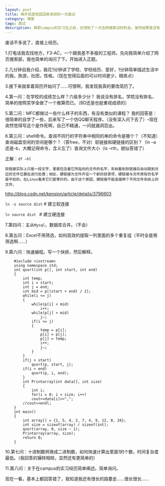 ```yaml
---
layout: post
title: 离开百度校园回来读研的一次面试
category: 博客
tags: 面试
description: 离职campus的实习生之前，还得到了一次去网搜面试的机会。虽然结果是没有结果，但是还是对我有很大的帮助的，尤其是程序员的成长之路。现在经过面试的时间已经好多天了，想起来要好好记一下，所以写下来。
---
```


废话不多说了，直接上经历。

1.打电话我去找地方，F3-AC，一个跟我差不多瘦的工程师。先向我简单介绍了网页搜索部，我也简单的询问了下。开始进入正题。

2.几分钟自我介绍，我花1分钟讲了学校、学校经历、爱好，1分钟简单描述生活中的我，旅游，社团，性格。（现在觉得后面的可以时间更少，精炼点）

3.接下来就拿着简历开始问了……可恨啊，我发现我真的要改简历了。

4.第一问：在学校的成绩怎么样？六级多少分？ 我说没有排名，学院没有排名，简单的按照奖学金做了一个推算而已。（BD还是也挺重视成绩的）

5.第二问：MFC都做过一些什么样子的东西，有没有类似的课程？ 我的回答是：很简单的自学了一些，后来写了一个仿QQ聊天程序。（没有深入问下去了）–现在突然觉得写这个是作死啊，自己不精通，一问就漏洞百出。

6.第三问：shell命令。查询不同行的字符串中相同的串的命令是哪个？（不知道）查询磁盘空闲的空间是哪个？（答free，不对）软链接和硬链接的区别？（ln –a 还是-b，大概记得命令，含义忘了）查询文件大小（ls –rth，貌似答错了）

正解：`df –hl`

	软链接实际上只是一段文字，里面包含着它所指向的文件的名字，系统看到软链接后自动跳到对应的文件位置处进行处理；相反，硬链接为文件开设一个新的目录项，硬链接与文件原有的名字是平权的，在Linux看来它们是等价的。由于这个原因，硬链接不能连接两个不同文件系统上的文件。

http://blog.csdn.net/kension/article/details/3796603

`ln -s source dist`        # 建立软连接

`ln source dist `           # 建立硬连接


7.第四问：主从`Mysql`，数据库合并。（不会）

8.第五问：Excel不用筛选，如何高效的提取一列里面的多个重复组（平时全是用筛选啊……）

9.第六问：快速编程。写一个快排，然后解释。
	
		#include <iostream>
		using namespace std;
		int qsort(int p[], int start, int end)
		{
			int temp;
			int i = start;
			int j = end;
			int mid = p[(start + end) / 2];
			while(i <= j)
			{
				while(p[i] < mid)
					i++;
				while(p[j] > mid)
					j–;
				if(i <= j)
				{
					temp = p[i];
					p[i] = p[j];
					p[j] = temp;
					i++;
					j–;
				}
			}
			if(j > start)
				qsort(p, start, j);
			if(i < end)
				qsort(p, i, end);
			}
			int Printarray(int data[], int size)
			{
				int i;
				for(i = 0; i < size; i++)
				cout<<data[i]<<",";
			//cout<<endl;
		}
		int main()
		{
			int array[] = {1, 5, 4, 2, 7, 4, 9, 12, 0, 34};
			int size = sizeof(array) / sizeof(int);
			qsort(array, 0, size – 1);
			Printarray(array, size);
			return 0;
		}

10.第七问：十进制数转换成二进制数，如何快速计算出里面1的个数，时间复杂度最低。（我回答的辗转相除，显然还有更简单的）

11.第八问：关于在campus的实习经历简单阐述。简单询问。

现在一看，基本上都回答错了，我知道我还有很长的路要走……很长很长……
